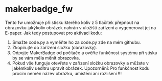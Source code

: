 # makerbadge_fw
Tento fw umožnuje při stisku kterého koliv z 5 tlačítek přepnout na obrazovku jakýkoliv obrázek nahrán v uložišti zařízení a vygenerovat jej na E-paper.
Jak tedy postupovat pro aktivaci kodu:

1. Smažte code.py a vyměňte ho za code.py zde na mém githubu.
2. Zkopírujte do zařízení složku (obrazovky).
3. Odpojte MakerBadge od počítače a ověřte funkčnost systému při stisku by se vám měla měnit obrazovka.
4. Pokud vše funguje otevřete v zařízení složku obrazovky a můžete v jakémkoliv ueditru upravit obrázek.
Upozornění:
Pro funkčnost kodu prosím neměn název obrázku, umístění ani rozlišení !!!
